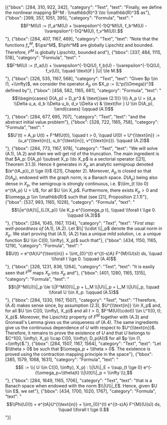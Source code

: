 [{"bbox": [284, 310, 922, 342], "category": "Text", "text": "Finally, we define the nonlinear mapping $F^M : \\mathbb{R}^3 \\to \\mathbb{R}^3$ as"}, {"bbox": [399, 357, 1051, 395], "category": "Formula", "text": "$$F^M(U) := (f_a^M(U) + \\varepsilon^{-1}Q^M(U), f_b^M(U) - \\varepsilon^{-1}Q^M(U), f_v^M(U)).$$"}, {"bbox": [284, 407, 1167, 469], "category": "Text", "text": "Note that the functions $f_v^M$, $\\psi^M$, $\\phi^M$ are globally Lipschitz and bounded. Therefore, $F^M$ is globally Lipschitz, bounded and"}, {"bbox": [337, 484, 1115, 518], "category": "Formula", "text": "$$F^M(U) := (f_a(U) + \\varepsilon^{-1}Q(U), f_b(U) - \\varepsilon^{-1}Q(U), f_v(U)), \\quad \\text{if } |U| \\le M.$$"}, {"bbox": [326, 535, 1167, 568], "category": "Text", "text": "Given $p \\in (1, +\\infty)$, we consider the operator $A_p$ on $X_p := (L^p(\\Omega))^3$ defined by"}, {"bbox": [458, 582, 1165, 661], "category": "Formula", "text": "$$\\begin{cases} D(A_p) = D_p^3 & \\text{(see (2.1))} \\\\ A_p U = (d_a \\Delta u_a, d_b \\Delta u_b, d_v \\Delta v) & \\text{for } U \\in D(A_p), \\end{cases} \\qquad (A.1)$$"}, {"bbox": [284, 677, 695, 707], "category": "Text", "text": "and the abstract initial value problem"}, {"bbox": [328, 722, 1165, 758], "category": "Formula", "text": "$$U'(t) = A_p U(t) + F^M(U(t)), \\quad t > 0, \\quad U(0) = U^{\\text{in}} := (u_a^{\\text{in}}, u_b^{\\text{in}}, v^{\\text{in}}). \\qquad (A.2)$$"}, {"bbox": [284, 773, 1167, 978], "category": "Text", "text": "We will solve (A.1), (A.2) and then we will get rid of the truncation. The main ingredient is that $A_p: D(A_p) \\subset X_p \\to X_p$ is a sectorial operator ([21], Theorem 3.1.3). Hence it generates in $X_p$ an analytic semigroup denoted $(e^{tA_p})_{t \\ge 0}$ ([21], Chapter 2). Moreover, $A_p$ is closed so that $D(A_p)$, endowed with the graph norm, is a Banach space. $D(A_p)$ being also dense in $X_p$, the semigroup is strongly continuous, i.e. $\\lim_{t \\to 0} e^{tA_p} U = U$, for all $U \\in X_p$. Furthermore, there exists $K_p > 0$ and $\\omega_p \\in \\mathbb{R}$ such that (see [21], Proposition 2.1.1)"}, {"bbox": [537, 993, 1165, 1028], "category": "Formula", "text": "$$\\|e^{tA}\\|_{L(X_p)} \\le K_p e^{\\omega_p t}, \\quad \\forall t \\ge 0. \\qquad (A.3)$$"}, {"bbox": [284, 1045, 1167, 1134], "category": "Text", "text": "*First step: well-posedness of* (A.1), (A.2). Let $\\| \\cdot \\|_p$ denote the usual norm in $X_p$. We start proving that (A.1), (A.2) has a unique mild solution, i.e. a unique function $U \\in C([0, \\infty), X_p)$ such that"}, {"bbox": [434, 1150, 1165, 1219], "category": "Formula", "text": "$$U(t) = e^{tA}U^{\\text{in}} + \\int_{0}^{t} e^{(t-s)A} F^{M}(U(s)) ds, \\quad \\forall t \\ge 0. \\qquad (A.4)$$"}, {"bbox": [326, 1231, 836, 1264], "category": "Text", "text": "It is easily seen that $F^M$ maps $X_p$ into $X_p$ and"}, {"bbox": [401, 1280, 1165, 1315], "category": "Formula", "text": "$$\\|F^M(U)\\|_p \\le \\|F^M(0)\\|_p + L_M \\|U\\|_p = L_M \\|U\\|_p, \\quad \\forall U \\in X_p. \\qquad (A.5)$$"}, {"bbox": [284, 1330, 1167, 1507], "category": "Text", "text": "Therefore, (A.4) makes sense since, by assumption (2.3), $U^{\\text{in}} \\in X_p$ and, for all $U \\in C([0, \\infty), X_p)$ and all $t > 0$, $F^M(U(\\cdot)) \\in L^1((0, t); X_p)$. Moreover, the Lipschitz property of $F^M$ together with (A.3) and Gronwall's Lemma gives us the uniqueness of (A.4). The same ingredients give us the continuous dependence of $U$ with respect to $U^{\\text{in}}$. Therefore, it remains to prove the existence of $U$ and that $U$ belongs to $C^1([0, \\infty); X_p) \\cap C([0, \\infty); D_p(A))$ for all $p \\in (1, +\\infty)$."}, {"bbox": [284, 1507, 1167, 1564], "category": "Text", "text": "Let $\\theta > 0$ be such that $\\omega_p + \\theta > 0$. The existence is proved using the contraction mapping principle in the space"}, {"bbox": [385, 1579, 1068, 1631], "category": "Formula", "text": "$$E := \\{ U \\in C([0, \\infty), X_p) : \\|U\\|_E = \\sup_{t \\ge 0} e^{-(\\omega_p+\\theta)t} \\|U(t)\\|_p < \\infty \\},$$"}, {"bbox": [284, 1649, 1165, 1706], "category": "Text", "text": "that is a Banach space when endowed with the norm $\\|U\\|_E$. Hence, given $U \\in E$, we set"}, {"bbox": [434, 1700, 1020, 1767], "category": "Formula", "text": "$$\\Phi(U)(t) = e^{tA}U^{\\text{in}} + \\int_{0}^{t} e^{(t-s)A} F^{M}(U(s)) ds, \\quad \\forall t \\ge 0.$$"}]
